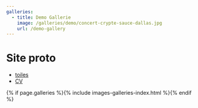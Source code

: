 ```yaml
---
galleries:
  - title: Demo Gallerie
    image: /galleries/demo/concert-crypte-sauce-dallas.jpg
    url: /demo-gallery
---
```


# Site proto

- [toiles](/toiles)
- [CV](/cv)

{% if page.galleries %}{% include images-galleries-index.html %}{% endif %}
